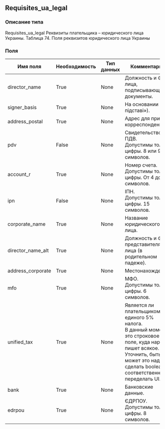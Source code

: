 
## Requisites_ua_legal

### Описание типа
Requisites_ua_legal
Реквизиты плательщика – юридического лица Украины.
Таблица 74. Поля реквизитов юридического лица Украины


### Поля

| Имя поля | Необходимость | Тип данных | Комментарий |
|---|---|---|---|
|director_name|True|None|Должность и ФИО лица, подписывающего документы.<br/>|
|signer_basis|True|None|На основании («на пiдставi»).<br/>|
|address_postal|True|None|Адрес для приёма корреспонденции.<br/>|
|pdv|False|None|Свидетельство ПДВ.<br/>Допустимы только цифры. 8 или 9 символов.<br/>|
|account_r|True|None|Номер счета.<br/>Допустимы только цифры. От 4 до 14 символов.<br/>|
|ipn|False|None|IПН.<br/>Допустимы только цифры. 15 символов.<br/>|
|corporate_name|True|None|Название юридического лица.<br/>|
|director_name_alt|True|None|Должность и ФИО представителя юр. лица (в родительном падеже).<br/>|
|address_corporate|True|None|Местонахождение.<br/>|
|mfo|True|None|МФО.<br/>Допустимы только цифры. 6 символов.<br/>|
|unified_tax|True|None|Является ли плательщиком единого 5% налога.<br/>В данный момент это строковое поле, куда народ пишет всякое. Уточнить, быть может это надо сделать boolean и, соответственно переделать UI.<br/>|
|bank|True|None|Банковские данные.<br/>|
|edrpou|True|None|ЄДРПОУ.<br/>Допустимы только цифры. 8 символов.<br/>|

